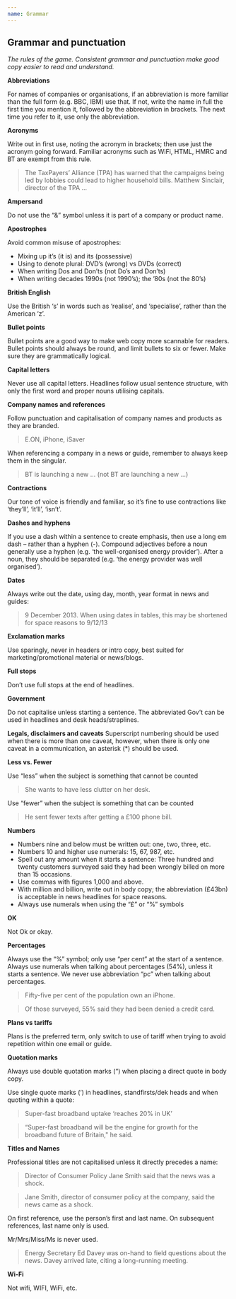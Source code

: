 ```yaml
---
name: Grammar
---
```

## Grammar and punctuation

*The rules of the game. Consistent grammar and punctuation make good copy easier to read and understand.* 

**Abbreviations**

For names of companies or organisations, if an abbreviation is more familiar than the full form (e.g. BBC, IBM) use that. If not, write the name in full the first time you mention it, followed by the abbreviation in brackets. The next time you refer to it, use only the abbreviation.

**Acronyms**

Write out in first use, noting the acronym in brackets; then use just the acronym going forward. Familiar acronyms such as WiFi, HTML, HMRC and BT are exempt from this rule.

<blockquote>
	The TaxPayers’ Alliance (TPA) has warned that the campaigns being led by lobbies could lead to higher household bills. Matthew Sinclair, director of the TPA ... 
</blockquote>

**Ampersand**

Do not use the “&” symbol unless it is part of a company or product name.

**Apostrophes**

Avoid common misuse of apostrophes:

- Mixing up it’s (it is) and its (possessive)
- Using to denote plural: DVD’s (wrong) vs DVDs (correct)
- When writing Dos and Don’ts (not Do’s and Don’ts)
- When writing decades 1990s (not 1990’s); the ’80s (not the 80’s)

**British English**

Use the British ‘s’ in words such as ‘realise’, and ‘specialise’, rather than the American ‘z’.

**Bullet points**

Bullet points are a good way to make web copy more scannable for readers. Bullet points should always be round, and limit bullets to six or fewer. Make  sure they are grammatically logical.

**Capital letters**

Never use all capital letters. Headlines follow usual sentence structure, with only the first word and proper nouns utilising capitals.

**Company names and references**

Follow punctuation and capitalisation of company names and products as they are branded.

<blockquote>
	E.ON, iPhone, iSaver
</blockquote> 

When referencing a company in a news or guide, remember to always keep them in the singular.

<blockquote>
	BT is launching a new ... (not BT are launching a new ...)
</blockquote>

**Contractions**

Our tone of voice is friendly and familiar, so it’s fine to use contractions like ‘they’ll’, ‘it’ll’, ‘isn’t’.

**Dashes and hyphens**

If you use a dash within a sentence to create emphasis, then use a long em dash – rather than a hyphen (-).
Compound adjectives before a noun generally use a hyphen (e.g. ‘the well-organised energy provider’). After a noun, they should be separated (e.g. ‘the energy provider was well organised’).

**Dates**

Always write out the date, using day, month, year format in news and guides: 

<blockquote>
	9 December 2013. When using dates in tables, this may be shortened for space reasons to 9/12/13
</blockquote> 

**Exclamation marks**

Use sparingly, never in headers or intro copy, best suited for marketing/promotional material or news/blogs. 

**Full stops**

Don’t use full stops at the end of headlines.

**Government**

Do not capitalise unless starting a sentence. The abbreviated Gov’t can be used in headlines and desk heads/straplines. 

**Legals, disclaimers and caveats**
Superscript numbering should be used when there is more than one caveat, however, when there is only one caveat in a communication, an asterisk (*) should be used.

**Less vs. Fewer**

Use “less” when the subject is something that cannot be counted

<blockquote>
She wants to have less clutter on her desk.
</blockquote>

Use “fewer” when the subject is something that can be counted

<blockquote>
He sent fewer texts after getting a £100 phone bill.
</blockquote>

**Numbers**

- Numbers nine and below must be written out: one, two, three, etc. 
- Numbers 10 and higher use numerals: 15, 67, 987, etc.
- Spell out any amount when it starts a sentence: Three hundred and twenty customers surveyed said they had been wrongly billed on more than 15 occasions. 
- Use commas with figures 1,000 and above. 
- With million and billion, write out in body copy; the abbreviation (£43bn) is acceptable in news headlines for space reasons.
- Always use numerals when using the “£” or “%” symbols

**OK**

Not Ok or okay.

**Percentages**

Always use the “%” symbol; only use “per cent” at the start of a sentence. Always use numerals when talking about percentages (54%), unless it starts a sentence. We never use abbreviation “pc” when talking about percentages.

<blockquote>
	Fifty-five per cent of the population own an iPhone.
</blockquote>

<blockquote>
	Of those surveyed, 55% said they had been denied a credit card. 
</blockquote>

**Plans vs tariffs**

Plans is the preferred term, only switch to use of tariff when trying to avoid repetition within one email or guide.

**Quotation marks**

Always use double quotation marks (“) when placing a direct quote in body copy.

Use single quote marks (‘) in headlines, standfirsts/dek heads and when quoting within a quote:

<blockquote>
	Super-fast broadband uptake ‘reaches 20% in UK’
</blockquote> 

<blockquote>
	“Super-fast broadband will be the engine for growth for the broadband future of Britain," he said. 
</blockquote> 

**Titles and Names**

Professional titles are not capitalised unless it directly precedes a name:

<blockquote>
	Director of Consumer Policy Jane Smith said that the news was a shock.
</blockquote>

<blockquote>
	Jane Smith, director of consumer policy at the company, said the news came as a shock.
</blockquote>

On first reference, use the person’s first and last name. On subsequent references, last name only is used. 

Mr/Mrs/Miss/Ms is never used.

<blockquote>
	Energy Secretary Ed Davey was on-hand to field questions about the news. Davey arrived late, citing a long-running meeting.
</blockquote>

**Wi-Fi**

Not wifi, WIFI, WiFi, etc. 